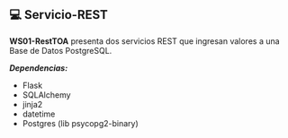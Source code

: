 ## :computer: Servicio-REST

**WS01-RestTOA** presenta dos servicios REST que ingresan valores a una Base de Datos PostgreSQL.

***Dependencias:***
- Flask
- SQLAlchemy	
- jinja2 
- datetime
- Postgres (lib psycopg2-binary)	
